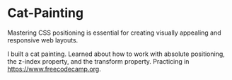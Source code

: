 # Cat-Painting

Mastering CSS positioning is essential for creating visually appealing and responsive web layouts.

I built a cat painting. Learned about how to work with absolute positioning, the z-index property, and the transform property. Practicing in https://www.freecodecamp.org.
